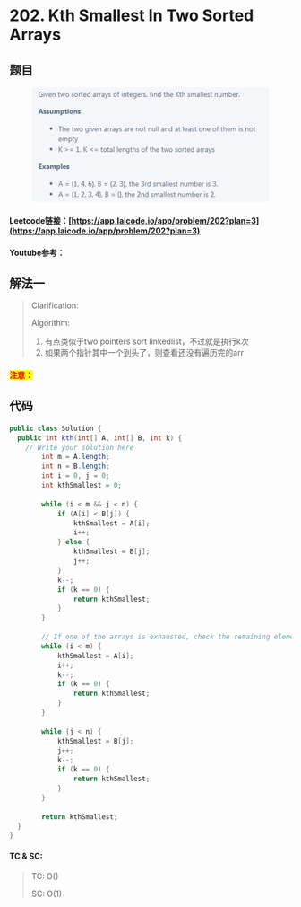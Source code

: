 # 202. Kth Smallest In Two Sorted Arrays

## 题目

<figure><img src="../../.gitbook/assets/image (1).png" alt=""><figcaption></figcaption></figure>

#### Leetcode链接：[https://app.laicode.io/app/problem/202?plan=3](https://app.laicode.io/app/problem/202?plan=3)

#### Youtube参考：

## 解法一

> Clarification:&#x20;
>
> Algorithm:&#x20;
>
> 1. 有点类似于two pointers sort linkedlist，不过就是执行k次
> 2. 如果两个指针其中一个到头了，则查看还没有遍历完的arr

#### <mark style="color:red;">注意：</mark>

## 代码

```java
public class Solution {
  public int kth(int[] A, int[] B, int k) {
    // Write your solution here
        int m = A.length;
        int n = B.length;
        int i = 0, j = 0;
        int kthSmallest = 0;

        while (i < m && j < n) {
            if (A[i] < B[j]) {
                kthSmallest = A[i];
                i++;
            } else {
                kthSmallest = B[j];
                j++;
            }
            k--;
            if (k == 0) {
                return kthSmallest;
            }
        }

        // If one of the arrays is exhausted, check the remaining elements in the other array
        while (i < m) {
            kthSmallest = A[i];
            i++;
            k--;
            if (k == 0) {
                return kthSmallest;
            }
        }

        while (j < n) {
            kthSmallest = B[j];
            j++;
            k--;
            if (k == 0) {
                return kthSmallest;
            }
        }

        return kthSmallest;
  }
}

```

#### TC & SC:&#x20;

> TC: O()
>
> SC: O(1)
